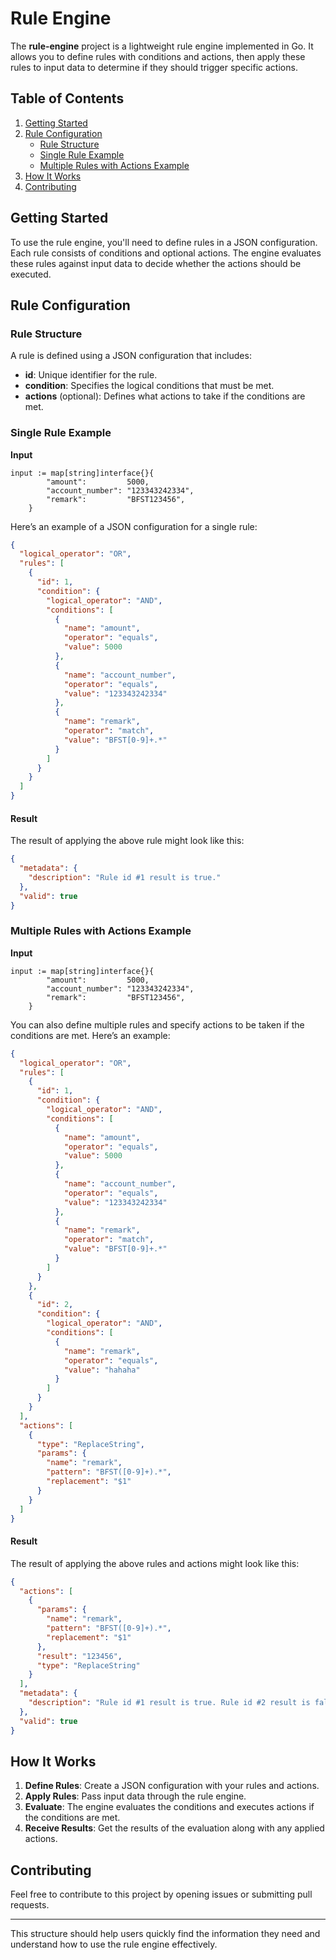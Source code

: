 # Rule Engine

The **rule-engine** project is a lightweight rule engine implemented in Go. It allows you to define rules with
conditions and actions, then apply these rules to input data to determine if they should trigger specific actions.

## Table of Contents

1. [Getting Started](#getting-started)
2. [Rule Configuration](#rule-configuration)
    - [Rule Structure](#rule-structure)
    - [Single Rule Example](#single-rule-example)
    - [Multiple Rules with Actions Example](#multiple-rules-with-actions-example)
3. [How It Works](#how-it-works)
4. [Contributing](#contributing)

## Getting Started

To use the rule engine, you'll need to define rules in a JSON configuration. Each rule consists of conditions and
optional actions. The engine evaluates these rules against input data to decide whether the actions should be executed.

## Rule Configuration

### Rule Structure

A rule is defined using a JSON configuration that includes:

- **id**: Unique identifier for the rule.
- **condition**: Specifies the logical conditions that must be met.
- **actions** (optional): Defines what actions to take if the conditions are met.

### Single Rule Example

**Input**

```
input := map[string]interface{}{
		"amount":         5000,
		"account_number": "123343242334",
		"remark":         "BFST123456",
	}
```

Here’s an example of a JSON configuration for a single rule:

```json
{
  "logical_operator": "OR",
  "rules": [
    {
      "id": 1,
      "condition": {
        "logical_operator": "AND",
        "conditions": [
          {
            "name": "amount",
            "operator": "equals",
            "value": 5000
          },
          {
            "name": "account_number",
            "operator": "equals",
            "value": "123343242334"
          },
          {
            "name": "remark",
            "operator": "match",
            "value": "BFST[0-9]+.*"
          }
        ]
      }
    }
  ]
}
```

#### Result

The result of applying the above rule might look like this:

```json
{
  "metadata": {
    "description": "Rule id #1 result is true."
  },
  "valid": true
}
```

### Multiple Rules with Actions Example

**Input**

```
input := map[string]interface{}{
		"amount":         5000,
		"account_number": "123343242334",
		"remark":         "BFST123456",
	}
```

You can also define multiple rules and specify actions to be taken if the conditions are met. Here’s an example:

```json
{
  "logical_operator": "OR",
  "rules": [
    {
      "id": 1,
      "condition": {
        "logical_operator": "AND",
        "conditions": [
          {
            "name": "amount",
            "operator": "equals",
            "value": 5000
          },
          {
            "name": "account_number",
            "operator": "equals",
            "value": "123343242334"
          },
          {
            "name": "remark",
            "operator": "match",
            "value": "BFST[0-9]+.*"
          }
        ]
      }
    },
    {
      "id": 2,
      "condition": {
        "logical_operator": "AND",
        "conditions": [
          {
            "name": "remark",
            "operator": "equals",
            "value": "hahaha"
          }
        ]
      }
    }
  ],
  "actions": [
    {
      "type": "ReplaceString",
      "params": {
        "name": "remark",
        "pattern": "BFST([0-9]+).*",
        "replacement": "$1"
      }
    }
  ]
}
```

#### Result

The result of applying the above rules and actions might look like this:

```json
{
  "actions": [
    {
      "params": {
        "name": "remark",
        "pattern": "BFST([0-9]+).*",
        "replacement": "$1"
      },
      "result": "123456",
      "type": "ReplaceString"
    }
  ],
  "metadata": {
    "description": "Rule id #1 result is true. Rule id #2 result is false."
  },
  "valid": true
}
```

## How It Works

1. **Define Rules**: Create a JSON configuration with your rules and actions.
2. **Apply Rules**: Pass input data through the rule engine.
3. **Evaluate**: The engine evaluates the conditions and executes actions if the conditions are met.
4. **Receive Results**: Get the results of the evaluation along with any applied actions.

## Contributing

Feel free to contribute to this project by opening issues or submitting pull requests.

---

This structure should help users quickly find the information they need and understand how to use the rule engine
effectively.